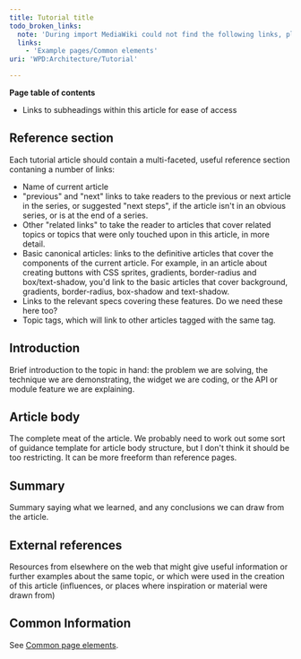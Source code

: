 ```yaml
---
title: Tutorial title
todo_broken_links:
  note: 'During import MediaWiki could not find the following links, please fix and adjust this list.'
  links:
    - 'Example pages/Common elements'
uri: 'WPD:Architecture/Tutorial'

---
```

**Page table of contents**

-   Links to subheadings within this article for ease of access

## <span>Reference section</span>

Each tutorial article should contain a multi-faceted, useful reference section contaning a number of links:

-   Name of current article
-   "previous" and "next" links to take readers to the previous or next article in the series, or suggested "next steps", if the article isn't in an obvious series, or is at the end of a series.
-   Other "related links" to take the reader to articles that cover related topics or topics that were only touched upon in this article, in more detail.
-   Basic canonical articles: links to the definitive articles that cover the components of the current article. For example, in an article about creating buttons with CSS sprites, gradients, border-radius and box/text-shadow, you'd link to the basic articles that cover background, gradients, border-radius, box-shadow and text-shadow.
-   Links to the relevant specs covering these features. Do we need these here too?
-   Topic tags, which will link to other articles tagged with the same tag.

## <span>Introduction</span>

Brief introduction to the topic in hand: the problem we are solving, the technique we are demonstrating, the widget we are coding, or the API or module feature we are explaining.

## <span>Article body</span>

The complete meat of the article. We probably need to work out some sort of guidance template for article body structure, but I don't think it should be too restricting. It can be more freeform than reference pages.

## <span>Summary</span>

Summary saying what we learned, and any conclusions we can draw from the article.

## <span>External references</span>

Resources from elsewhere on the web that might give useful information or further examples about the same topic, or which were used in the creation of this article (influences, or places where inspiration or material were drawn from)

## <span>Common Information</span>

See [Common page elements](/w/index.php?title=Example_pages/Common_elements&action=edit&redlink=1).